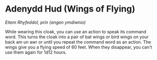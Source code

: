 # Adenydd Hud (Wings of Flying)

*Eitem Rhyfeddol, prin (angen ymdiwnio)*

While wearing this cloak, you can use an action to speak its command word. This turns the cloak into a pair of bat wings or bird wings on your back am un awr or until you repeat the command word as an action. The wings give you a flying speed of 60 feet. When they disappear, you can't use them again for 1d12 hours.